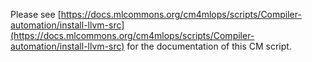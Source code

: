 Please see [https://docs.mlcommons.org/cm4mlops/scripts/Compiler-automation/install-llvm-src](https://docs.mlcommons.org/cm4mlops/scripts/Compiler-automation/install-llvm-src) for the documentation of this CM script.
